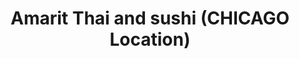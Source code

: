 ---
layout: place
title: "Amarit Thai and sushi (CHICAGO Location)"
permalink: /illinois/chicago/amarit-thai-and-sushi-chicago-location.html
stateAbbr: IL
stateName: Illinois
cityName: Chicago
seo:
  name: "Amarit Thai and sushi (CHICAGO Location)"
  type: Restaurant
  links: http://www.amaritthai.com/
description: "Bright, modestly decorated Thai eatery dishing up the standards plus a handful of Chinese entrees. Amarit Thai and sushi (CHICAGO Location) serves delicious sushi in Chicago, Illinois. Try fresh Japanese dishes for a great dining experience. Available for takeout, delivery, lunch, and dinner."
place_id: ChIJS1pmk5csDogRliHY-TThIvE
photos:
  - name: >-
      places/ChIJS1pmk5csDogRliHY-TThIvE/photos/AeeoHcIPIFPpUnitbWgN8W8W6tKb_Fv3Px33o2Z_rUa5M9jYQBKWpYY4U-lbry1tqH8cqo5p_Ucc3pVvK3CoKh3Zbi38XxGKCRUkpIRy2DSHVCNNcEW7yxpSrJpiR2yObx9Syd7epzY6JEcqDI0v_xCEG-_T4-wZlaLMQXoapCaGLyfp6DG6QRu62uH5iJDXHSWIglBg3p25Wb2rM1p4rRM9xa6N513dKwzohBorIphvI0QtAFlY1Hiw5gSklWqbpJQN2Fs_KXXhGtjQwEez1aksRGWSEIO3Kj360FHHBkI5sn9TOA
    widthPx: 2578
    heightPx: 1472
    authorAttributions:
      - displayName: Amarit Thai and sushi (CHICAGO Location)
        uri: https://maps.google.com/maps/contrib/112678333078175820404
        photoUri: >-
          https://lh3.googleusercontent.com/a-/ALV-UjVOlb2qH_J9u_ORXCKDEgLidxihxxrsilXH_49U-o749aH0SCA=s100-p-k-no-mo
    flagContentUri: >-
      https://www.google.com/local/imagery/report/?cb_client=maps_api_places.places_api&image_key=!1e10!2sAF1QipOfwrim3KVs9k_Sf4ejCsTSrXEojTPgo3XdP-Ao&hl=en-US
    googleMapsUri: >-
      https://www.google.com/maps/place//data=!3m4!1e2!3m2!1sAF1QipOfwrim3KVs9k_Sf4ejCsTSrXEojTPgo3XdP-Ao!2e10!4m2!3m1!1s0x880e2c9793665a4b:0xf122e134f9d82196
  - name: >-
      places/ChIJS1pmk5csDogRliHY-TThIvE/photos/AeeoHcKSFjPFAl6qsnBiPortaj_cqYDJRD3qWKngRslqdsf-Q8D60PXLwPc9OnHYD5GRHSkv7mUT_oKVmNMP4CFdVmAWbtPJGoqRWGL69o_Nm0GkoloPgju93N8_uatabLzHgE3pMmrhMdjvdcdE4TVS4JKqp4k9B2wQMv1JrPIYKkTUH3HLyiVDfWHQPs_0FxkvpBUOxE9SSGIjeqxYJqKYdWkbTtqS72FQt4kXn0Xco_RLlUgCNHyrPFoTtmqRip59pgyyWLhCawqprO8qZWN9U2kR8Y_EoPo2Y17QO6OyoMUJt2XRcENvTprpBuHtClGd6fn-OeNKTf0-zjVBeuTsv5HMB3BEgpPhZ_B4JSgUcaLMHWL9eext7x4vGB6e2XEl9UdZ4y64J_LeE-4FP5APmj6jsU0lrAe1CbZJ-cKZ7Lk
    widthPx: 3600
    heightPx: 4800
    authorAttributions:
      - displayName: Adam
        uri: https://maps.google.com/maps/contrib/100858656645945444520
        photoUri: >-
          https://lh3.googleusercontent.com/a-/ALV-UjV-mTgGx3cw4qeKX_rBhrh_w2i1SDklqDhnPJwD8VmY2_SAHb4s1w=s100-p-k-no-mo
    flagContentUri: >-
      https://www.google.com/local/imagery/report/?cb_client=maps_api_places.places_api&image_key=!1e10!2sCIHM0ogKEICAgMCwrrWbaA&hl=en-US
    googleMapsUri: >-
      https://www.google.com/maps/place//data=!3m4!1e2!3m2!1sCIHM0ogKEICAgMCwrrWbaA!2e10!4m2!3m1!1s0x880e2c9793665a4b:0xf122e134f9d82196
  - name: >-
      places/ChIJS1pmk5csDogRliHY-TThIvE/photos/AeeoHcIyTJTH4C2XpTq-NEOVEUdDiMPn2cYD80C5DKxk56Of3jVNIiB_BFQyOK2HDpsR07XT6nDPUOg2Prl1y5k7oNHwZ4g8Uq2T-VHBz8B7cwIAO3VaROUHrTkmDloXypMASaqOJSRH5tT0rizxDQX4VY4HxANWwHm9Lmy70FZBriB40GIlmlDmashVoKMFqnX8o6HdzC_LOeA4y6XywkgA2wZM8ugtDfkmEHpC84rEMLb7WH9kv_DmqqNKdxpDvEhzLFdkNALhCYP4koP7G2B7KUwMklEyFTnbMQ7Rx4YDnXmIaA
    widthPx: 4800
    heightPx: 3200
    authorAttributions:
      - displayName: Amarit Thai and sushi (CHICAGO Location)
        uri: https://maps.google.com/maps/contrib/112678333078175820404
        photoUri: >-
          https://lh3.googleusercontent.com/a-/ALV-UjVOlb2qH_J9u_ORXCKDEgLidxihxxrsilXH_49U-o749aH0SCA=s100-p-k-no-mo
    flagContentUri: >-
      https://www.google.com/local/imagery/report/?cb_client=maps_api_places.places_api&image_key=!1e10!2sAF1QipNZ6LIfBPMW19lWgV84vfO1gc0ccsfEc3BYCChO&hl=en-US
    googleMapsUri: >-
      https://www.google.com/maps/place//data=!3m4!1e2!3m2!1sAF1QipNZ6LIfBPMW19lWgV84vfO1gc0ccsfEc3BYCChO!2e10!4m2!3m1!1s0x880e2c9793665a4b:0xf122e134f9d82196
  - name: >-
      places/ChIJS1pmk5csDogRliHY-TThIvE/photos/AeeoHcL9a9itOBOsrA6CVymGRCHECNlWC5A6UqKfmCXwP_yKvI_oGXn0Kj9DbRzHfCJQZtuB2ks55BpzfRI0ablmtKdwWZJeF0nqxGd4c8ijA0gkzpNcdhwcXYtCpw9_aHSGlyjBKP9xcfAJmKEyfM1ZukFSKTQ25qG15C6gGXJ3th99zF3-ti-Kr793-nHqQhjDJctTWWujlSrW63RCe_5JS4zsMF8I6NBRMbU9vjccR0vQbn2SjXcDEooud_c1cejApOk4RnQt1fcBD6bpw6Gi64cdkPaERTCt-JznGFD3LE0d_w
    widthPx: 4800
    heightPx: 3200
    authorAttributions:
      - displayName: Amarit Thai and sushi (CHICAGO Location)
        uri: https://maps.google.com/maps/contrib/112678333078175820404
        photoUri: >-
          https://lh3.googleusercontent.com/a-/ALV-UjVOlb2qH_J9u_ORXCKDEgLidxihxxrsilXH_49U-o749aH0SCA=s100-p-k-no-mo
    flagContentUri: >-
      https://www.google.com/local/imagery/report/?cb_client=maps_api_places.places_api&image_key=!1e10!2sAF1QipPkX3j1rVHdvMh7f4NS7jfoEwTDbEFjNRbmDxpm&hl=en-US
    googleMapsUri: >-
      https://www.google.com/maps/place//data=!3m4!1e2!3m2!1sAF1QipPkX3j1rVHdvMh7f4NS7jfoEwTDbEFjNRbmDxpm!2e10!4m2!3m1!1s0x880e2c9793665a4b:0xf122e134f9d82196
  - name: >-
      places/ChIJS1pmk5csDogRliHY-TThIvE/photos/AeeoHcIcUVPufMzHO0D8BY9AjCu6bFcEbLPPWRdO0tgRFh4bha_mvbCS5nyv__MwHG93LHzLSeQP0Pg5uzT14xeK3rl9n07YfuPK7FWEv705D1pGsCdBA1L7CTkw4jcvheBUJuFgXA2Hup0VYFrJ11SXBDXFCeve-1dZfukEqPya_-nOjtLrJGu0X40hFoxdFybftZjNK0nQtrO2B6pp_oRmmCwa_PZvFtuI0AZgOjR62jMp0QG5YXkqL_qgHLV-AVhMIB-CFKtLrQ2EoWjwyfNf5lOtMttvxWNBPkA-yQP4y-8YxFHg_0_B4I_n8WPsdhSDacy2RuTBUO-yCI3Ox4O1ncYgLKGwl6OldDqWaEGGtMvbFjANzqIQdySKNBa7A4BxkcGans-JnkV6Th1KoKoqU6DoMAk4SAjBLZ7zSEetcLZ6Gtk
    widthPx: 3600
    heightPx: 4800
    authorAttributions:
      - displayName: Adam
        uri: https://maps.google.com/maps/contrib/100858656645945444520
        photoUri: >-
          https://lh3.googleusercontent.com/a-/ALV-UjV-mTgGx3cw4qeKX_rBhrh_w2i1SDklqDhnPJwD8VmY2_SAHb4s1w=s100-p-k-no-mo
    flagContentUri: >-
      https://www.google.com/local/imagery/report/?cb_client=maps_api_places.places_api&image_key=!1e10!2sCIHM0ogKEICAgMCwrrWbmAE&hl=en-US
    googleMapsUri: >-
      https://www.google.com/maps/place//data=!3m4!1e2!3m2!1sCIHM0ogKEICAgMCwrrWbmAE!2e10!4m2!3m1!1s0x880e2c9793665a4b:0xf122e134f9d82196
  - name: >-
      places/ChIJS1pmk5csDogRliHY-TThIvE/photos/AeeoHcKeIODPF0rUilMmvGA8GVGxemIyM3VUI_-zk3No33S8YTJMO6Sqe-jtbo3HKmiJ_6JYrh_JvJTj3Nv98Qdx0rWaKZmQIDe12aur94XnhBkhSfL1yqQAIEfog99lo79UVB7pCSpK6JRkHJRfaHQGTANFhXpHWWo-vBPEnwP46xa7I6WaXTkp3LcGrQ3VGT9tCf8A9vsZNXHuVhoWELJSagxIRQtfbSaJVpkVsSAWOwJ9e3n0oprJfWm18p0XdstZri8dTE8-UX4gCHTajRARkM51Mva9EY97sahEiOH9xG_QFg
    widthPx: 4800
    heightPx: 3200
    authorAttributions:
      - displayName: Amarit Thai and sushi (CHICAGO Location)
        uri: https://maps.google.com/maps/contrib/112678333078175820404
        photoUri: >-
          https://lh3.googleusercontent.com/a-/ALV-UjVOlb2qH_J9u_ORXCKDEgLidxihxxrsilXH_49U-o749aH0SCA=s100-p-k-no-mo
    flagContentUri: >-
      https://www.google.com/local/imagery/report/?cb_client=maps_api_places.places_api&image_key=!1e10!2sAF1QipP2IK8QvA2hZNgDhqTd4VIn_J8kryvICLJxd1HI&hl=en-US
    googleMapsUri: >-
      https://www.google.com/maps/place//data=!3m4!1e2!3m2!1sAF1QipP2IK8QvA2hZNgDhqTd4VIn_J8kryvICLJxd1HI!2e10!4m2!3m1!1s0x880e2c9793665a4b:0xf122e134f9d82196
  - name: >-
      places/ChIJS1pmk5csDogRliHY-TThIvE/photos/AeeoHcJ_ntbJ2C_gA5d5jPNah9cwO66oHWy3yoUheycF_ZwF9nCNI2XcaBW87rBs8CSl29vTHrBEQIvtvP9pWr7i7FuuRhcSzb_hnmxE9p1p9ivZEkBuck2oT1u9GDM1UkRw7wOo-s3ciH0VwrMa3yd7W9XFPwXkZQORd9zLEYY67IXoqAeOXljW6MFrrjdztUwO7KLEfOaRMEEReIxNjvB3e9Ap8eJHqQlAIG7n9uciwgCRTWS7BdPnJqmfbPiB8gpb-VNOlrJGX0v5DlRDF_70ezuvgJAb1EpjE-QOUbQhe-F_eA
    widthPx: 4800
    heightPx: 3200
    authorAttributions:
      - displayName: Amarit Thai and sushi (CHICAGO Location)
        uri: https://maps.google.com/maps/contrib/112678333078175820404
        photoUri: >-
          https://lh3.googleusercontent.com/a-/ALV-UjVOlb2qH_J9u_ORXCKDEgLidxihxxrsilXH_49U-o749aH0SCA=s100-p-k-no-mo
    flagContentUri: >-
      https://www.google.com/local/imagery/report/?cb_client=maps_api_places.places_api&image_key=!1e10!2sAF1QipPYP4kLAPpLsvdnL3Korwsz3ykJW_Y4xaAViXG5&hl=en-US
    googleMapsUri: >-
      https://www.google.com/maps/place//data=!3m4!1e2!3m2!1sAF1QipPYP4kLAPpLsvdnL3Korwsz3ykJW_Y4xaAViXG5!2e10!4m2!3m1!1s0x880e2c9793665a4b:0xf122e134f9d82196
  - name: >-
      places/ChIJS1pmk5csDogRliHY-TThIvE/photos/AeeoHcImVj3Ukc3P5l0N-YYnxyJWvqvI0tX66vhAir6yXogQYODAgWWCuy3dwrHFKb-oBC0fMmOYvn4WsHqAl5Vh2CZH-nmn-EHmxzHARh_V-vUsr7aYAXydPMvr_BXfLhLAmMEbrgbHnaiBGQ4o1pOpRcdMW_ITZyfJeP8qk5lGBzT_PvDejjXaHpNVCiZ2ZV_qUgUvWLhZEXwlefg-6HFTNcbIwh8Y_pkWhs4wCoAesBFxVjU5q9XkeGi9smzYANCUMDi51DUFuej3FlgtzP0yWyXsfLUjrRfv-uxOnJ28hJ15GQ
    widthPx: 4800
    heightPx: 3200
    authorAttributions:
      - displayName: Amarit Thai and sushi (CHICAGO Location)
        uri: https://maps.google.com/maps/contrib/112678333078175820404
        photoUri: >-
          https://lh3.googleusercontent.com/a-/ALV-UjVOlb2qH_J9u_ORXCKDEgLidxihxxrsilXH_49U-o749aH0SCA=s100-p-k-no-mo
    flagContentUri: >-
      https://www.google.com/local/imagery/report/?cb_client=maps_api_places.places_api&image_key=!1e10!2sAF1QipPjZ-yBVqny1GZkV4gs9BNAVibV4CpZt1sKK9Dx&hl=en-US
    googleMapsUri: >-
      https://www.google.com/maps/place//data=!3m4!1e2!3m2!1sAF1QipPjZ-yBVqny1GZkV4gs9BNAVibV4CpZt1sKK9Dx!2e10!4m2!3m1!1s0x880e2c9793665a4b:0xf122e134f9d82196
  - name: >-
      places/ChIJS1pmk5csDogRliHY-TThIvE/photos/AeeoHcLMECPjl14JtVl2W-sHqg3ZwW2sWhZfLXaOKTxLQkscQL_aXMNkLhjzOxSOxeWjSk28j0cZ9nnkPGFF-WzBxUba8V58i3cgg5dKLL-Ww5QcL32vgB8lyoy8OD8xhHnWHJhu_aK0QZrVFzwEhBNYPA_YJknDNqr6HTE_qBbwBDPH0howdwqovyJfdxLI9D_n3k3lRNcvR57zDOYPUvS4bXOZEu0lF5s8q1XuM4y9igWbsdXnBcWE85ggxCXy3pH2xggaqJdjUB_CAWO7fsD5xV_hbPcUgghr-hmMdvh3EEUTgA
    widthPx: 4800
    heightPx: 3200
    authorAttributions:
      - displayName: Amarit Thai and sushi (CHICAGO Location)
        uri: https://maps.google.com/maps/contrib/112678333078175820404
        photoUri: >-
          https://lh3.googleusercontent.com/a-/ALV-UjVOlb2qH_J9u_ORXCKDEgLidxihxxrsilXH_49U-o749aH0SCA=s100-p-k-no-mo
    flagContentUri: >-
      https://www.google.com/local/imagery/report/?cb_client=maps_api_places.places_api&image_key=!1e10!2sAF1QipOJ6KQDcN9cq8XbX6BAXSvCsR4aAhylDaBh5-Z3&hl=en-US
    googleMapsUri: >-
      https://www.google.com/maps/place//data=!3m4!1e2!3m2!1sAF1QipOJ6KQDcN9cq8XbX6BAXSvCsR4aAhylDaBh5-Z3!2e10!4m2!3m1!1s0x880e2c9793665a4b:0xf122e134f9d82196
  - name: >-
      places/ChIJS1pmk5csDogRliHY-TThIvE/photos/AeeoHcL-mkZEDeW4bjOqwjMBzS5Ik4QCNCNCFZAMBSqghGQ993rmp5M75ZxCBy-1QvasA-hdrEQtkkSqiP6fUHK9L0VsoUuYcftpvFMsLHfvfaSsJTNFT8gFrDIyAqRIQ8TR8by-aiuCGpoZtoPH8wXMAjpQ1rkOQS7pxm99rbtw0YfqL-2R6JtCNbj6c8WcjYHx7VaewUCVzm04H5iZKsMzBH0DyFiCh1TIqFkn_D1o1Hln9ZGDvcHuPLKJdh-g03VdSqKHA0FyCGKhgHF68EeWJ0Xk_AoW99Bw8EhsuOl80Jalgg
    widthPx: 4800
    heightPx: 3200
    authorAttributions:
      - displayName: Amarit Thai and sushi (CHICAGO Location)
        uri: https://maps.google.com/maps/contrib/112678333078175820404
        photoUri: >-
          https://lh3.googleusercontent.com/a-/ALV-UjVOlb2qH_J9u_ORXCKDEgLidxihxxrsilXH_49U-o749aH0SCA=s100-p-k-no-mo
    flagContentUri: >-
      https://www.google.com/local/imagery/report/?cb_client=maps_api_places.places_api&image_key=!1e10!2sAF1QipPgLm_fzWKJbrPP1V5rvYGhQpzBEASfv1Ah942w&hl=en-US
    googleMapsUri: >-
      https://www.google.com/maps/place//data=!3m4!1e2!3m2!1sAF1QipPgLm_fzWKJbrPP1V5rvYGhQpzBEASfv1Ah942w!2e10!4m2!3m1!1s0x880e2c9793665a4b:0xf122e134f9d82196
address: 600 S Dearborn St, Chicago, IL 60605, USA
street: 600 S Dearborn St
city: Chicago
state: IL
zip: '60605'
country: USA
neighborhood: Chicago Loop
latitude: '41.874250'
longitude: '-87.629409'
accessibility_options:
  wheelchairAccessibleParking: false
  wheelchairAccessibleEntrance: true
  wheelchairAccessibleRestroom: true
  wheelchairAccessibleSeating: true
business_status: OPERATIONAL
name: Amarit Thai and sushi (CHICAGO Location)
google_maps_links:
  directionsUri: >-
    https://www.google.com/maps/dir//''/data=!4m7!4m6!1m1!4e2!1m2!1m1!1s0x880e2c9793665a4b:0xf122e134f9d82196!3e0
  placeUri: https://maps.google.com/?cid=17375697929995035030
  writeAReviewUri: >-
    https://www.google.com/maps/place//data=!4m3!3m2!1s0x880e2c9793665a4b:0xf122e134f9d82196!12e1
  reviewsUri: >-
    https://www.google.com/maps/place//data=!4m4!3m3!1s0x880e2c9793665a4b:0xf122e134f9d82196!9m1!1b1
  photosUri: >-
    https://www.google.com/maps/place//data=!4m3!3m2!1s0x880e2c9793665a4b:0xf122e134f9d82196!10e5
primary_type: Thai Restaurant
opening_hours:
  regular: null
  current: null
secondary_opening_hours:
  regular:
    weekdayDescriptions: null
    type: null
  current:
    weekdayDescriptions: null
    type: null
phone: (312) 939-1179
price_level: PRICE_LEVEL_MODERATE
price_range: $10 &ndash; $20
rating: '4.1'
rating_count: 531
website: http://www.amaritthai.com/
reviews:
  - name: >-
      places/ChIJS1pmk5csDogRliHY-TThIvE/reviews/ChdDSUhNMG9nS0VJQ0FnTUNRcDhqc3RRRRAB
    relativePublishTimeDescription: a month ago
    rating: 5
    text:
      text: >-
        Tried this place on a whim; so delicious! The mild curry chicken (yellow
        curry) was packed with meat and potatoes and had incredible flavor.
        Prices are very reasonable and they have some bubble tea!
      languageCode: en
    originalText:
      text: >-
        Tried this place on a whim; so delicious! The mild curry chicken (yellow
        curry) was packed with meat and potatoes and had incredible flavor.
        Prices are very reasonable and they have some bubble tea!
      languageCode: en
    authorAttribution:
      displayName: Koios D
      uri: https://www.google.com/maps/contrib/109720262187607341551/reviews
      photoUri: >-
        https://lh3.googleusercontent.com/a-/ALV-UjURNuuT5yWqisPZXCRLtddbAmP-zbAcSr-zMWiIXo33ahfw00t5=s128-c0x00000000-cc-rp-mo
    publishTime: '2025-03-07T15:12:42.047593Z'
    flagContentUri: >-
      https://www.google.com/local/review/rap/report?postId=ChdDSUhNMG9nS0VJQ0FnTUNRcDhqc3RRRRAB&d=17924085&t=1
    googleMapsUri: >-
      https://www.google.com/maps/reviews/data=!4m6!14m5!1m4!2m3!1sChdDSUhNMG9nS0VJQ0FnTUNRcDhqc3RRRRAB!2m1!1s0x880e2c9793665a4b:0xf122e134f9d82196
  - name: >-
      places/ChIJS1pmk5csDogRliHY-TThIvE/reviews/ChdDSUhNMG9nS0VJQ0FnTUNJMmM3Z293RRAB
    relativePublishTimeDescription: a week ago
    rating: 5
    text:
      text: >-
        Checked out Amarit Thai and Sushi over on Dearborn the other night.
        Started with the Crab Rangoon – crispy and packed with flavor. For the
        main, went with the Pad See Eiw with chicken; noodles had that perfect
        chew, and the seasoning hit the spot. Also grabbed a Spicy Tuna Maki
        roll – fresh and had just the right kick. All in, spent about $40 before
        tip. Solid spot when you're craving Thai in the South Loop.​
      languageCode: en
    originalText:
      text: >-
        Checked out Amarit Thai and Sushi over on Dearborn the other night.
        Started with the Crab Rangoon – crispy and packed with flavor. For the
        main, went with the Pad See Eiw with chicken; noodles had that perfect
        chew, and the seasoning hit the spot. Also grabbed a Spicy Tuna Maki
        roll – fresh and had just the right kick. All in, spent about $40 before
        tip. Solid spot when you're craving Thai in the South Loop.​
      languageCode: en
    authorAttribution:
      displayName: Hailey Brown
      uri: https://www.google.com/maps/contrib/115156023908139032725/reviews
      photoUri: >-
        https://lh3.googleusercontent.com/a/ACg8ocItMDxXctkzXILz9tdW_65yRQjYwkB7zulk8vCLTUZI0BRcFQ=s128-c0x00000000-cc-rp-mo-ba2
    publishTime: '2025-04-03T08:33:28.929003Z'
    flagContentUri: >-
      https://www.google.com/local/review/rap/report?postId=ChdDSUhNMG9nS0VJQ0FnTUNJMmM3Z293RRAB&d=17924085&t=1
    googleMapsUri: >-
      https://www.google.com/maps/reviews/data=!4m6!14m5!1m4!2m3!1sChdDSUhNMG9nS0VJQ0FnTUNJMmM3Z293RRAB!2m1!1s0x880e2c9793665a4b:0xf122e134f9d82196
  - name: >-
      places/ChIJS1pmk5csDogRliHY-TThIvE/reviews/ChdDSUhNMG9nS0VJQ0FnSURIOWFDSHdnRRAB
    relativePublishTimeDescription: 6 months ago
    rating: 5
    text:
      text: >-
        This is a great Thai restaurant, and I'm particular about my Thai. While
        visiting Chicago, my wife and I stumbled upon Amarit and were pleasantly
        surprised with the selections and overall flavor. The fried mixed
        vegetables are a must-try! We will be returning on our next weekend
        getaway to the Chi.
      languageCode: en
    originalText:
      text: >-
        This is a great Thai restaurant, and I'm particular about my Thai. While
        visiting Chicago, my wife and I stumbled upon Amarit and were pleasantly
        surprised with the selections and overall flavor. The fried mixed
        vegetables are a must-try! We will be returning on our next weekend
        getaway to the Chi.
      languageCode: en
    authorAttribution:
      displayName: joseph neal
      uri: https://www.google.com/maps/contrib/100476368423153507801/reviews
      photoUri: >-
        https://lh3.googleusercontent.com/a/ACg8ocJLyXlnqgBFHPvNYxV5R9HaU7iipBPp9pizwSXf5QxfxTqszQ=s128-c0x00000000-cc-rp-mo-ba4
    publishTime: '2024-09-18T16:53:06.047525Z'
    flagContentUri: >-
      https://www.google.com/local/review/rap/report?postId=ChdDSUhNMG9nS0VJQ0FnSURIOWFDSHdnRRAB&d=17924085&t=1
    googleMapsUri: >-
      https://www.google.com/maps/reviews/data=!4m6!14m5!1m4!2m3!1sChdDSUhNMG9nS0VJQ0FnSURIOWFDSHdnRRAB!2m1!1s0x880e2c9793665a4b:0xf122e134f9d82196
  - name: >-
      places/ChIJS1pmk5csDogRliHY-TThIvE/reviews/ChdDSUhNMG9nS0VJQ0FnTUN3cnJXYnlBRRAB
    relativePublishTimeDescription: 3 weeks ago
    rating: 5
    text:
      text: >-
        Highly recommend the seafood salad and the  Panang curry! Equally fresh
        and savory
      languageCode: en
    originalText:
      text: >-
        Highly recommend the seafood salad and the  Panang curry! Equally fresh
        and savory
      languageCode: en
    authorAttribution:
      displayName: Adam
      uri: https://www.google.com/maps/contrib/100858656645945444520/reviews
      photoUri: >-
        https://lh3.googleusercontent.com/a-/ALV-UjV-mTgGx3cw4qeKX_rBhrh_w2i1SDklqDhnPJwD8VmY2_SAHb4s1w=s128-c0x00000000-cc-rp-mo-ba5
    publishTime: '2025-03-19T00:21:58.590482Z'
    flagContentUri: >-
      https://www.google.com/local/review/rap/report?postId=ChdDSUhNMG9nS0VJQ0FnTUN3cnJXYnlBRRAB&d=17924085&t=1
    googleMapsUri: >-
      https://www.google.com/maps/reviews/data=!4m6!14m5!1m4!2m3!1sChdDSUhNMG9nS0VJQ0FnTUN3cnJXYnlBRRAB!2m1!1s0x880e2c9793665a4b:0xf122e134f9d82196
  - name: >-
      places/ChIJS1pmk5csDogRliHY-TThIvE/reviews/ChZDSUhNMG9nS0VJQ0FnTUNnbWYzMkJ3EAE
    relativePublishTimeDescription: a month ago
    rating: 5
    text:
      text: >-
        The food is very good- maybe the best Thai in the area. Their Panang
        curry chicken only comes with chicken- veggies are extra. This is the
        only restaurant I’ve seen that.


        We’ve always done takeout in part b/c there is almost no one ever eating
        there. The back half of the restaurant appears blocked off. Not sure how
        they could fix this but would be nice to see more people there. Takeout
        service is quick though which is always nice.
      languageCode: en
    originalText:
      text: >-
        The food is very good- maybe the best Thai in the area. Their Panang
        curry chicken only comes with chicken- veggies are extra. This is the
        only restaurant I’ve seen that.


        We’ve always done takeout in part b/c there is almost no one ever eating
        there. The back half of the restaurant appears blocked off. Not sure how
        they could fix this but would be nice to see more people there. Takeout
        service is quick though which is always nice.
      languageCode: en
    authorAttribution:
      displayName: Louis
      uri: https://www.google.com/maps/contrib/106664922930441222307/reviews
      photoUri: >-
        https://lh3.googleusercontent.com/a/ACg8ocLZqE-GHKqaZQztn3ZhLocPKdHhgELxtBY4zRp9RzPcySxuR-4=s128-c0x00000000-cc-rp-mo-ba3
    publishTime: '2025-02-18T21:26:48.962489Z'
    flagContentUri: >-
      https://www.google.com/local/review/rap/report?postId=ChZDSUhNMG9nS0VJQ0FnTUNnbWYzMkJ3EAE&d=17924085&t=1
    googleMapsUri: >-
      https://www.google.com/maps/reviews/data=!4m6!14m5!1m4!2m3!1sChZDSUhNMG9nS0VJQ0FnTUNnbWYzMkJ3EAE!2m1!1s0x880e2c9793665a4b:0xf122e134f9d82196
parking_options:
  paidParkingLot: true
  paidStreetParking: true
payment_options:
  acceptsCreditCards: true
  acceptsDebitCards: true
  acceptsCashOnly: false
  acceptsNfc: true
allow_dogs: null
curbside_pickup: false
delivery: true
dine_in: true
good_for_children: true
good_for_groups: true
good_for_sports: false
live_music: false
menu_for_children: false
outdoor_seating: false
reservable: true
restroom: true
serves_beer: true
serves_breakfast: false
serves_brunch: false
serves_cocktails: true
serves_coffee: true
serves_dinner: true
serves_dessert: true
serves_lunch: true
serves_vegetarian_food: true
serves_wine: true
takeout: true
summary: >-
  Bright, modestly decorated Thai eatery dishing up the standards plus a handful
  of Chinese entrees.

---